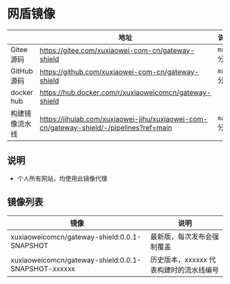 # 网盾镜像

|            | 地址                                                                                      | 说明        |
|------------|-----------------------------------------------------------------------------------------|-----------|
| Gitee 源码   | https://gitee.com/xuxiaowei-com-cn/gateway-shield                                       | `main` 分支 |
| GitHub 源码  | https://github.com/xuxiaowei-com-cn/gateway-shield                                      | `main` 分支 |
| docker hub | https://hub.docker.com/r/xuxiaoweicomcn/gateway-shield                                  |           |
| 构建镜像流水线    | https://jihulab.com/xuxiaowei-jihu/xuxiaowei-com-cn/gateway-shield/-/pipelines?ref=main | `main` 分支 |

## 说明

- 个人所有网站，均使用此镜像代理

## 镜像列表

| 镜像                                                  | 说明                      |
|-----------------------------------------------------|-------------------------|
| xuxiaoweicomcn/gateway-shield:0.0.1-SNAPSHOT        | 最新版，每次发布会强制覆盖           |
| xuxiaoweicomcn/gateway-shield:0.0.1-SNAPSHOT-xxxxxx | 历史版本，xxxxxx 代表构建时的流水线编号 |
